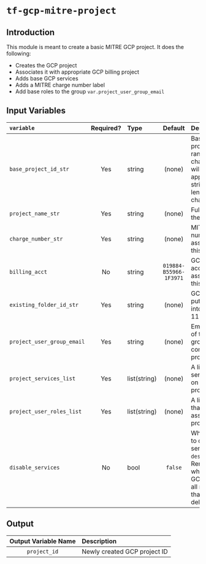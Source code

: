 # `tf-gcp-mitre-project`

## Introduction

This module is meant to create a basic MITRE GCP project. It does the following:

* Creates the GCP project
* Associates it with appropriate GCP billing project
* Adds base GCP services
* Adds a MITRE charge number label
* Add base roles to the group `var.project_user_group_email`

## Input Variables

| `variable`                  |Required?| Type         | Default                | Description                          |
|:----------------------------|:-------:|:-------------|:----------------------:|:-------------------------------------|
| `base_project_id_str`       | Yes     | string       | (none)                 | Base GCP project ID. A random five character string will be appended to the string. Max length 23 characters|
| `project_name_str`          | Yes     | string       | (none)                 | Full name for the project|
| `charge_number_str`         | Yes     | string       | (none)                 | MITRE charge number associated with this project|
| `billing_acct`              | No      | string       | `019884-B55966-1F3971` | GCP billing account to associate with this project|
| `existing_folder_id_str`    | Yes     | string       | (none)                 | GCP folder ID to put the project into. ex: 111111111111|
| `project_user_group_email`  | Yes     | string       | (none)                 | Email address of the Google group that contains the project's users|
| `project_services_list`     | Yes     | list(string) | (none)                 | A list of GCP services turned on for the project|
| `project_user_roles_list`   | Yes     | list(string) | (none)                 | A list of roles that are assigned to project users|
| `disable_services`          | No      | bool         | `false`                | Whether or not to disable services during `destroy`. Remember when disabling GCP services, all resources in that service get deleted |

## Output

| Output Variable Name | Description                                      |
|:--------------------:|:-------------------------------------------------|
| `project_id`         | Newly created GCP project ID                     | 